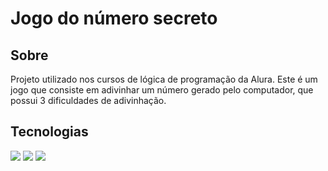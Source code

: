 <h1>Jogo do número secreto</h1>

<h2> Sobre</h2>
<p>Projeto utilizado nos cursos de lógica de programação da Alura.
   Este é um jogo que consiste em adivinhar um número gerado pelo computador, que possui 3 dificuldades de adivinhação.
</p>

## Tecnologias
<div>
  <img src="https://img.shields.io/badge/HTML-239120?style=for-the-badge&logo=html5&logoColor=white">
  <img src="https://img.shields.io/badge/CSS-239120?&style=for-the-badge&logo=css3&logoColor=white">
  <img src="https://img.shields.io/badge/JavaScript-F7DF1E?style=for-the-badge&logo=javascript&logoColor=black">
</div>

